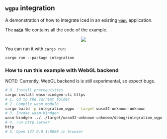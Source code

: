 ## `wgpu` integration

A demonstration of how to integrate Iced in an existing [`wgpu`] application.

The __[`main`]__ file contains all the code of the example.

<div align="center">
  <a href="https://gfycat.com/nicemediocrekodiakbear">
    <img src="https://thumbs.gfycat.com/NiceMediocreKodiakbear-small.gif">
  </a>
</div>

You can run it with `cargo run`:
```
cargo run --package integration
```

### How to run this example with WebGL backend
NOTE: Currently, WebGL backend is is still experimental, so expect bugs.

```sh
# 0. Install prerequisites
cargo install wasm-bindgen-cli https
# 1. cd to the current folder
# 2. Compile wasm module
cargo build -p integration_wgpu --target wasm32-unknown-unknown
# 3. Invoke wasm-bindgen
wasm-bindgen ../../target/wasm32-unknown-unknown/debug/integration_wgpu.wasm --out-dir . --target web --no-typescript
# 4. run http server
http
# 5. Open 127.0.0.1:8000 in browser
```


[`main`]: src/main.rs
[`wgpu`]: https://github.com/gfx-rs/wgpu
